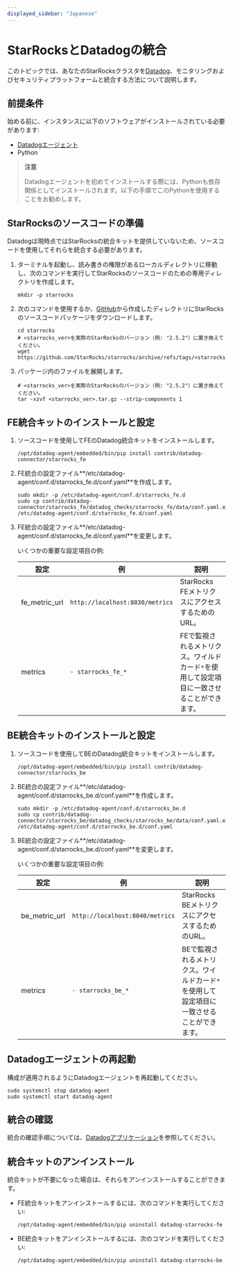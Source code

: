 ```yaml
---
displayed_sidebar: "Japanese"
---
```


# StarRocksとDatadogの統合

このトピックでは、あなたのStarRocksクラスタを[Datadog](https://www.datadoghq.com/)、モニタリングおよびセキュリティプラットフォームと統合する方法について説明します。

## 前提条件

始める前に、インスタンスに以下のソフトウェアがインストールされている必要があります:

- [Datadogエージェント](https://docs.datadoghq.com/getting_started/agent/)
- Python

> **注意**
>
> Datadogエージェントを初めてインストールする際には、Pythonも依存関係としてインストールされます。以下の手順でこのPythonを使用することをお勧めします。

## StarRocksのソースコードの準備

Datadogは現時点ではStarRocksの統合キットを提供していないため、ソースコードを使用してそれらを統合する必要があります。

1. ターミナルを起動し、読み書きの権限があるローカルディレクトリに移動し、次のコマンドを実行してStarRocksのソースコードのための専用ディレクトリを作成します。

    ```shell
    mkdir -p starrocks
    ```

2. 次のコマンドを使用するか、[GitHub](https://github.com/StarRocks/starrocks/tags)から作成したディレクトリにStarRocksのソースコードパッケージをダウンロードします。

    ```shell
    cd starrocks
    # <starrocks_ver>を実際のStarRocksのバージョン（例: "2.5.2"）に置き換えてください。
    wget https://github.com/StarRocks/starrocks/archive/refs/tags/<starrocks_ver>.tar.gz
    ```

3. パッケージ内のファイルを展開します。

    ```shell
    # <starrocks_ver>を実際のStarRocksのバージョン（例: "2.5.2"）に置き換えてください。
    tar -xzvf <starrocks_ver>.tar.gz --strip-components 1
    ```

## FE統合キットのインストールと設定

1. ソースコードを使用してFEのDatadog統合キットをインストールします。

    ```shell
    /opt/datadog-agent/embedded/bin/pip install contrib/datadog-connector/starrocks_fe
    ```

2. FE統合の設定ファイル**/etc/datadog-agent/conf.d/starrocks_fe.d/conf.yaml**を作成します。

    ```shell
    sudo mkdir -p /etc/datadog-agent/conf.d/starrocks_fe.d
    sudo cp contrib/datadog-connector/starrocks_fe/datadog_checks/starrocks_fe/data/conf.yaml.example /etc/datadog-agent/conf.d/starrocks_fe.d/conf.yaml
    ```

3. FE統合の設定ファイル**/etc/datadog-agent/conf.d/starrocks_fe.d/conf.yaml**を変更します。

    いくつかの重要な設定項目の例:

    | **設定** | **例** | **説明** |
    | -------------------------------------- | ------------ | ------------------------------------------------------------ |
    | fe_metric_url | `http://localhost:8030/metrics` | StarRocks FEメトリクスにアクセスするためのURL。 |
    | metrics | `- starrocks_fe_*` | FEで監視されるメトリクス。ワイルドカード`*`を使用して設定項目に一致させることができます。 |

## BE統合キットのインストールと設定

1. ソースコードを使用してBEのDatadog統合キットをインストールします。

    ```shell
    /opt/datadog-agent/embedded/bin/pip install contrib/datadog-connector/starrocks_be
    ```

2. BE統合の設定ファイル**/etc/datadog-agent/conf.d/starrocks_be.d/conf.yaml**を作成します。

    ```shell
    sudo mkdir -p /etc/datadog-agent/conf.d/starrocks_be.d
    sudo cp contrib/datadog-connector/starrocks_be/datadog_checks/starrocks_be/data/conf.yaml.example /etc/datadog-agent/conf.d/starrocks_be.d/conf.yaml
    ```

3. BE統合の設定ファイル**/etc/datadog-agent/conf.d/starrocks_be.d/conf.yaml**を変更します。

    いくつかの重要な設定項目の例:

    | **設定** | **例** | **説明** |
    | -------------------------------------- | ------------ | ------------------------------------------------------------ |
    | be_metric_url | `http://localhost:8040/metrics` | StarRocks BEメトリクスにアクセスするためのURL。 |
    | metrics | `- starrocks_be_*` | BEで監視されるメトリクス。ワイルドカード`*`を使用して設定項目に一致させることができます。 |

## Datadogエージェントの再起動

構成が適用されるようにDatadogエージェントを再起動してください。

```shell
sudo systemctl stop datadog-agent
sudo systemctl start datadog-agent
```

## 統合の確認

統合の確認手順については、[Datadogアプリケーション](https://docs.datadoghq.com/getting_started/application/)を参照してください。

## 統合キットのアンインストール

統合キットが不要になった場合は、それらをアンインストールすることができます。

- FE統合キットをアンインストールするには、次のコマンドを実行してください:

  ```shell
  /opt/datadog-agent/embedded/bin/pip uninstall datadog-starrocks-fe
  ```

- BE統合キットをアンインストールするには、次のコマンドを実行してください:

  ```shell
  /opt/datadog-agent/embedded/bin/pip uninstall datadog-starrocks-be
  ```